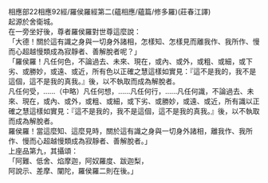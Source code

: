 相應部22相應92經/羅侯羅經第二(蘊相應/蘊篇/修多羅)(莊春江譯)  
起源於舍衛城。  
在一旁坐好後，尊者羅侯羅對世尊這麼說：  
「大德！關於這有識之身與一切身外諸相，怎樣知、怎樣見而離我作、我所作、慢而心超越慢類成為寂靜者、善解脫者呢？」  
「羅侯羅！凡任何色，不論過去、未來、現在，或內、或外，或粗、或細，或下劣、或勝妙，或遠、或近，所有色以正確之慧這樣如實見：『這不是我的，我不是這個，這不是我的真我。』後，以不執取而成為解脫者。  
凡任何受，……（中略）凡任何想，……凡任何行，……凡任何識，不論過去、未來、現在，或內、或外，或粗、或細，或下劣、或勝妙，或遠、或近，所有識以正確之慧這樣如實見：『這不是我的，我不是這個，這不是我的真我。』後，以不執取而成為解脫者。  
羅侯羅！當這麼知、這麼見時，關於這有識之身與一切身外諸相，離我作、我所作、慢而心超越慢類成為寂靜者、善解脫者。」  
上座品第九，其攝頌：  
「阿難、低舍、焰摩迦，阿奴羅度、跋迦梨，  
阿說示、差摩、闡陀，羅侯羅二則在後。」  
  
  
